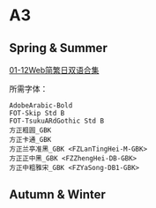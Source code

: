 # A3

## Spring & Summer

[01-12Web简繁日双语合集](https://github.com/Nekomoekissaten-SUB/Nekomoekissaten-Storage/releases/download/subtitles_pkg/A3_Spring_Summer_Web_JPCH.7z)

所需字体：
```
AdobeArabic-Bold
FOT-Skip Std B
FOT-TsukuARdGothic Std B
方正粗圆_GBK
方正卡通_GBK
方正兰亭准黑_GBK <FZLanTingHei-M-GBK>
方正正中黑_GBK <FZZhengHei-DB-GBK>
方正中粗雅宋_GBK <FZYaSong-DB1-GBK>
```

## Autumn & Winter
